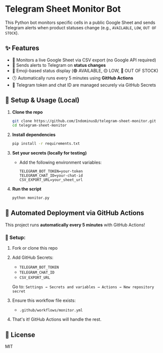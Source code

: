 # Telegram Sheet Monitor Bot

This Python bot monitors specific cells in a public Google Sheet and sends Telegram alerts when product statuses change (e.g., `AVAILABLE`, `LOW`, `OUT OF STOCK`).

## ✨ Features

- 📄 Monitors a live Google Sheet via CSV export (no Google API required)
- 🔔 Sends alerts to Telegram on **status changes**
- 💬 Emoji-based status display (🟢 AVAILABLE, 🟡 LOW, 🔴 OUT OF STOCK)
- 🕒 Automatically runs every 5 minutes using **GitHub Actions**
- 🔐 Telegram token and chat ID are managed securely via GitHub Secrets

## 🚀 Setup & Usage (Local)

1. **Clone the repo**
   ```bash
   git clone https://github.com/IndominusD/telegram-sheet-monitor.git
   cd telegram-sheet-monitor
   ```

2. **Install dependencies**
   ```bash
   pip install -r requirements.txt
   ```

3. **Set your secrets (locally for testing)**
   - Add the following environment variables:
     ```
     TELEGRAM_BOT_TOKEN=your-token
     TELEGRAM_CHAT_ID=your-chat-id
     CSV_EXPORT_URL=your_sheet_url
     ```

4. **Run the script**
   ```bash
   python monitor.py
   ```

## 🤖 Automated Deployment via GitHub Actions

This project runs **automatically every 5 minutes** with GitHub Actions!

### 🔧 Setup:

1. Fork or clone this repo

2. Add GitHub Secrets:
   - `TELEGRAM_BOT_TOKEN`
   - `TELEGRAM_CHAT_ID`
   - `CSV_EXPORT_URL`

   Go to: `Settings → Secrets and variables → Actions → New repository secret`

3. Ensure this workflow file exists:
   - `.github/workflows/monitor.yml`

4. That's it! GitHub Actions will handle the rest.

## 📝 License

MIT
